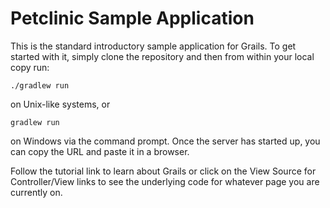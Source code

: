 Petclinic Sample Application
============================

This is the standard introductory sample application for Grails. To get started with it, simply clone the repository and then from within your local copy run:

    ./gradlew run

on Unix-like systems, or

    gradlew run

on Windows via the command prompt. Once the server has started up, you can copy the URL and paste it in a browser.

Follow the tutorial link to learn about Grails or click on the View Source for Controller/View links to see the underlying code for whatever page you are currently on.
